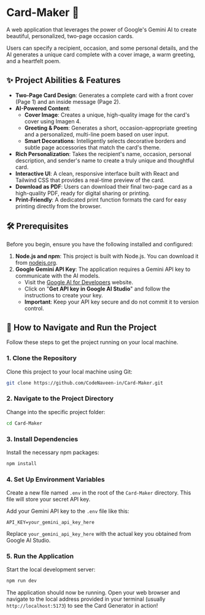 # Card-Maker 🎴

A web application that leverages the power of Google's Gemini AI to create beautiful, personalized, two-page occasion cards. 

Users can specify a recipient, occasion, and some personal details, and the AI generates a unique card complete with a cover image, a warm greeting, and a heartfelt poem.

## ✨ Project Abilities & Features

- **Two-Page Card Design**: Generates a complete card with a front cover (Page 1) and an inside message (Page 2).
- **AI-Powered Content**:
  - **Cover Image**: Creates a unique, high-quality image for the card's cover using Imagen 4.
  - **Greeting & Poem**: Generates a short, occasion-appropriate greeting and a personalized, multi-line poem based on user input.
  - **Smart Decorations**: Intelligently selects decorative borders and subtle page accessories that match the card's theme.
- **Rich Personalization**: Takes the recipient's name, occasion, personal description, and sender's name to create a truly unique and thoughtful card.
- **Interactive UI**: A clean, responsive interface built with React and Tailwind CSS that provides a real-time preview of the card.
- **Download as PDF**: Users can download their final two-page card as a high-quality PDF, ready for digital sharing or printing.
- **Print-Friendly**: A dedicated print function formats the card for easy printing directly from the browser.

## 🛠️ Prerequisites

Before you begin, ensure you have the following installed and configured:

1.  **Node.js and npm**: This project is built with Node.js. You can download it from [nodejs.org](https://nodejs.org/).
2.  **Google Gemini API Key**: The application requires a Gemini API key to communicate with the AI models.
    - Visit the [Google AI for Developers](https://ai.google.dev/) website.
    - Click on "**Get API key in Google AI Studio**" and follow the instructions to create your key.
    - **Important**: Keep your API key secure and do not commit it to version control.

## 🚀 How to Navigate and Run the Project

Follow these steps to get the project running on your local machine.

### 1. Clone the Repository

Clone this project to your local machine using Git:

```bash
git clone https://github.com/CodeNaveen-in/Card-Maker.git
```

### 2. Navigate to the Project Directory

Change into the specific project folder:

```bash
cd Card-Maker
```

### 3. Install Dependencies

Install the necessary npm packages:

```bash
npm install
```

### 4. Set Up Environment Variables

Create a new file named `.env` in the root of the `Card-Maker` directory. This file will store your secret API key.

Add your Gemini API key to the `.env` file like this:

```
API_KEY=your_gemini_api_key_here
```

Replace `your_gemini_api_key_here` with the actual key you obtained from Google AI Studio.

### 5. Run the Application

Start the local development server:

```bash
npm run dev
```

The application should now be running. Open your web browser and navigate to the local address provided in your terminal (usually `http://localhost:5173`) to see the Card Generator in action!
